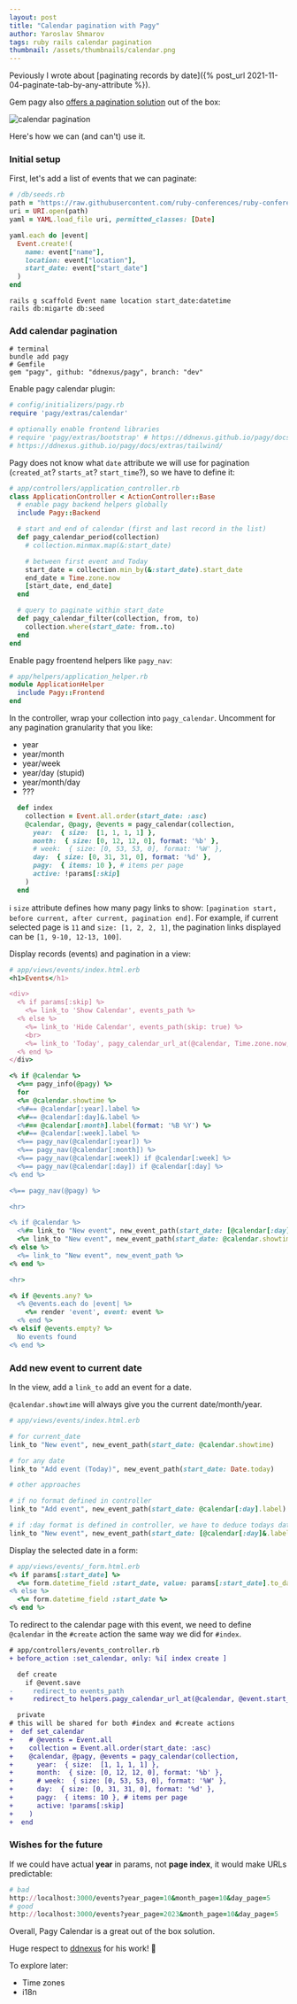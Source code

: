 ```yaml
---
layout: post
title: "Calendar pagination with Pagy"
author: Yaroslav Shmarov
tags: ruby rails calendar pagination
thumbnail: /assets/thumbnails/calendar.png
---
```


Peviously I wrote about [paginating records by date]({% post_url 2021-11-04-paginate-tab-by-any-attribute %}).

Gem pagy also [offers a pagination solution](https://ddnexus.github.io/pagy/docs/extras/calendar/) out of the box:

![calendar pagination](/assets/images/pagy-calendar.png)

Here's how we can (and can't) use it.

### Initial setup

First, let's add a list of events that we can paginate:

```ruby
# /db/seeds.rb
path = "https://raw.githubusercontent.com/ruby-conferences/ruby-conferences.github.io/master/_data/conferences.yml"
uri = URI.open(path)
yaml = YAML.load_file uri, permitted_classes: [Date]

yaml.each do |event|
  Event.create!(
    name: event["name"],
    location: event["location"],
    start_date: event["start_date"]
  )
end
```

```shell
rails g scaffold Event name location start_date:datetime
rails db:migarte db:seed
```

### Add calendar pagination

```shell
# terminal
bundle add pagy
# Gemfile
gem "pagy", github: "ddnexus/pagy", branch: "dev"
```

Enable pagy calendar plugin:

```ruby
# config/initializers/pagy.rb
require 'pagy/extras/calendar'

# optionally enable frontend libraries
# require 'pagy/extras/bootstrap' # https://ddnexus.github.io/pagy/docs/extras/bootstrap/
# https://ddnexus.github.io/pagy/docs/extras/tailwind/
```

Pagy does not know what `date` attribute we will use for pagination (`created_at`? `starts_at`? `start_time`?), so we have to define it:

```ruby
# app/controllers/application_controller.rb
class ApplicationController < ActionController::Base
  # enable pagy backend helpers globally
  include Pagy::Backend

  # start and end of calendar (first and last record in the list)
  def pagy_calendar_period(collection)
    # collection.minmax.map(&:start_date)

    # between first event and Today
    start_date = collection.min_by(&:start_date).start_date
    end_date = Time.zone.now
    [start_date, end_date]
  end

  # query to paginate within start_date
  def pagy_calendar_filter(collection, from, to)
    collection.where(start_date: from..to)
  end
end
```

Enable pagy froentend helpers like `pagy_nav`:

```ruby
# app/helpers/application_helper.rb
module ApplicationHelper
  include Pagy::Frontend
end
```

In the controller, wrap your collection into `pagy_calendar`.
Uncomment for any pagination granularity that you like:
- year
- year/month
- year/week
- year/day (stupid)
- year/month/day
- ???

```ruby
  def index
    collection = Event.all.order(start_date: :asc)
    @calendar, @pagy, @events = pagy_calendar(collection,
      year:  { size:  [1, 1, 1, 1] },
      month:  { size: [0, 12, 12, 0], format: '%b' },
      # week:  { size: [0, 53, 53, 0], format: '%W' },
      day:  { size: [0, 31, 31, 0], format: '%d' },
      pagy:  { items: 10 }, # items per page
      active: !params[:skip]
    )
  end
```

ℹ️ `size` attribute defines how many pagy links to show: `[pagination start, before current, after current, pagination end]`. For example, if current selected page is `11` and `size: [1, 2, 2, 1]`, the pagination links displayed can be `[1, 9-10, 12-13, 100]`.

Display records (events) and pagination in a view:

```ruby
# app/views/events/index.html.erb
<h1>Events</h1>

<div>
  <% if params[:skip] %>
    <%= link_to 'Show Calendar', events_path %>
  <% else %>
    <%= link_to 'Hide Calendar', events_path(skip: true) %>
    <br>
    <%= link_to 'Today', pagy_calendar_url_at(@calendar, Time.zone.now, fit_time: true) %>
  <% end %>
</div>

<% if @calendar %>
  <%== pagy_info(@pagy) %>
  for
  <%= @calendar.showtime %>
  <%#== @calendar[:year].label %>
  <%#== @calendar[:day]&.label %>
  <%#== @calendar[:month].label(format: '%B %Y') %>
  <%#== @calendar[:week].label %>
  <%== pagy_nav(@calendar[:year]) %>
  <%== pagy_nav(@calendar[:month]) %>
  <%== pagy_nav(@calendar[:week]) if @calendar[:week] %>
  <%== pagy_nav(@calendar[:day]) if @calendar[:day] %>
<% end %>

<%== pagy_nav(@pagy) %>

<hr>

<% if @calendar %>
  <%#= link_to "New event", new_event_path(start_date: [@calendar[:day]&.label, @calendar[:month].label(format: '%m-%Y')].compact.join('-')) %>
  <%= link_to "New event", new_event_path(start_date: @calendar.showtime) %>
<% else %>
  <%= link_to "New event", new_event_path %>
<% end %>

<hr>

<% if @events.any? %>
  <% @events.each do |event| %>
    <%= render 'event', event: event %>
  <% end %>
<% elsif @events.empty? %>
  No events found
<% end %>
```

### Add new event to current date

In the view, add a `link_to` add an event for a date.

`@calendar.showtime` will always give you the current date/month/year.

```ruby
# app/views/events/index.html.erb

# for current_date
link_to "New event", new_event_path(start_date: @calendar.showtime)

# for any date
link_to "Add event (Today)", new_event_path(start_date: Date.today)

# other approaches

# if no format defined in controller
link_to "Add event", new_event_path(start_date: @calendar[:day].label)

# if :day format is defined in controller, we have to deduce todays date
link_to "New event", new_event_path(start_date: [@calendar[:day]&.label, @calendar[:month].label(format: '%m-%Y')].compact.join('-'))
```

Display the selected date in a form:

```ruby
# app/views/events/_form.html.erb
<% if params[:start_date] %>
  <%= form.datetime_field :start_date, value: params[:start_date].to_date.strftime('%Y-%m-%dT%H:%M:%S') || form.object.start_date %>
<% else %>
  <%= form.datetime_field :start_date %>
<% end %>
```

To redirect to the calendar page with this event, we need to define `@calendar` in the `#create` action the same way we did for `#index`.

```diff
# app/controllers/events_controller.rb
+ before_action :set_calendar, only: %i[ index create ]

  def create
    if @event.save
-     redirect_to events_path
+     redirect_to helpers.pagy_calendar_url_at(@calendar, @event.start_date)

  private
# this will be shared for both #index and #create actions
+  def set_calendar
+    # @events = Event.all
+    collection = Event.all.order(start_date: :asc)
+    @calendar, @pagy, @events = pagy_calendar(collection,
+      year:  { size:  [1, 1, 1, 1] },
+      month:  { size: [0, 12, 12, 0], format: '%b' },
+      # week:  { size: [0, 53, 53, 0], format: '%W' },
+      day:  { size: [0, 31, 31, 0], format: '%d' },
+      pagy:  { items: 10 }, # items per page
+      active: !params[:skip]
+    )
+  end
```

### Wishes for the future

If we could have actual **year** in params, not **page index**, it would make URLs predictable:
```ruby
# bad
http://localhost:3000/events?year_page=10&month_page=10&day_page=5
# good
http://localhost:3000/events?year_page=2023&month_page=10&day_page=5
```

Overall, Pagy Calendar is a great out of the box solution.

Huge respect to [ddnexus](https://github.com/ddnexus/) for his work! 💪

To explore later:
- Time zones
- i18n
